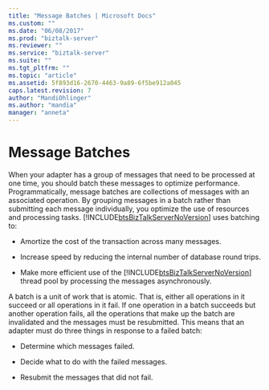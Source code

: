 ```yaml
---
title: "Message Batches | Microsoft Docs"
ms.custom: ""
ms.date: "06/08/2017"
ms.prod: "biztalk-server"
ms.reviewer: ""
ms.service: "biztalk-server"
ms.suite: ""
ms.tgt_pltfrm: ""
ms.topic: "article"
ms.assetid: 5f893d16-2670-4463-9a89-6f5be912a045
caps.latest.revision: 7
author: "MandiOhlinger"
ms.author: "mandia"
manager: "anneta"
---
```

# Message Batches
When your adapter has a group of messages that need to be processed at one time, you should batch these messages to optimize performance. Programmatically, message batches are collections of messages with an associated operation. By grouping messages in a batch rather than submitting each message individually, you optimize the use of resources and processing tasks. [!INCLUDE[btsBizTalkServerNoVersion](../includes/btsbiztalkservernoversion-md.md)] uses batching to:  
  
-   Amortize the cost of the transaction across many messages.  
  
-   Increase speed by reducing the internal number of database round trips.  
  
-   Make more efficient use of the [!INCLUDE[btsBizTalkServerNoVersion](../includes/btsbiztalkservernoversion-md.md)] thread pool by processing the messages asynchronously.  
  
 A batch is a unit of work that is atomic. That is, either all operations in it succeed or all operations in it fail. If one operation in a batch succeeds but another operation fails, all the operations that make up the batch are invalidated and the messages must be resubmitted. This means that an adapter must do three things in response to a failed batch:  
  
-   Determine which messages failed.  
  
-   Decide what to do with the failed messages.  
  
-   Resubmit the messages that did not fail.